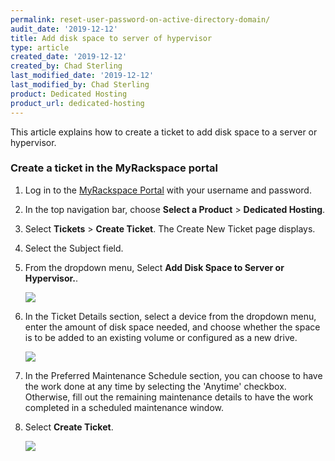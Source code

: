 ```yaml
---
permalink: reset-user-password-on-active-directory-domain/
audit_date: '2019-12-12'
title: Add disk space to server of hypervisor
type: article
created_date: '2019-12-12'
created_by: Chad Sterling
last_modified_date: '2019-12-12'
last_modified_by: Chad Sterling
product: Dedicated Hosting
product_url: dedicated-hosting
---
```


This article explains how to create a ticket to add disk space to a server or hypervisor.

### Create a ticket in the MyRackspace portal

1. Log in to the [MyRackspace Portal](https://login.rackspace.com/login) with your username and
   password.

2. In the top navigation bar, choose **Select a Product** > **Dedicated Hosting**.

3. Select **Tickets** > **Create Ticket**. The Create New Ticket page displays. 

4. Select the Subject field.

5. From the dropdown menu, Select **Add Disk Space to Server or Hypervisor.**. 

    <img src="{% asset_path dedicated-hosting/add-disk-space-to-server-or-hypervisor/adddisk1.png  %}" />

6. In the Ticket Details section, select a device from the dropdown menu, enter the amount of disk space needed, and choose whether the space is to be added to an existing volume or configured as a new drive. 

    <img src="{% asset_path dedicated-hosting/add-disk-space-to-server-or-hypervisor/adddisk2.png %}" />

7. In the Preferred Maintenance Schedule section, you can choose to have the work done at any time by selecting the 'Anytime' checkbox.  Otherwise, fill out the remaining maintenance details to have the work completed in a scheduled maintenance window. 

8. Select **Create Ticket**.

   <img src="{% asset_path dedicated-hosting/add-disk-space-to-server-or-hypervisor/adddisk3.png %}" />
